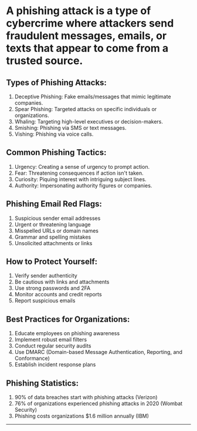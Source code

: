 # A phishing attack is a type of cybercrime where attackers send fraudulent messages, emails, or texts that appear to come from a trusted source.

## Types of Phishing Attacks:

1. Deceptive Phishing: Fake emails/messages that mimic legitimate companies.
2. Spear Phishing: Targeted attacks on specific individuals or organizations.
3. Whaling: Targeting high-level executives or decision-makers.
4. Smishing: Phishing via SMS or text messages.
5. Vishing: Phishing via voice calls.

## Common Phishing Tactics:

1. Urgency: Creating a sense of urgency to prompt action.
2. Fear: Threatening consequences if action isn't taken.
3. Curiosity: Piquing interest with intriguing subject lines.
4. Authority: Impersonating authority figures or companies.

## Phishing Email Red Flags:

1. Suspicious sender email addresses
2. Urgent or threatening language
3. Misspelled URLs or domain names
4. Grammar and spelling mistakes
5. Unsolicited attachments or links
   
## How to Protect Yourself:

1. Verify sender authenticity
2. Be cautious with links and attachments
3. Use strong passwords and 2FA
4. Monitor accounts and credit reports
5. Report suspicious emails

## Best Practices for Organizations:

1. Educate employees on phishing awareness
2. Implement robust email filters
3. Conduct regular security audits
4. Use DMARC (Domain-based Message Authentication, Reporting, and Conformance)
5. Establish incident response plans

## Phishing Statistics:

1. 90% of data breaches start with phishing attacks (Verizon)
2. 76% of organizations experienced phishing attacks in 2020 (Wombat Security)
3. Phishing costs organizations $1.6 million annually (IBM)

--------------------------------------------------------------------------------------------------------




